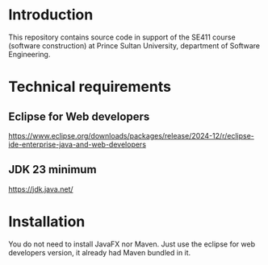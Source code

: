 # Introduction
This repository contains source code in support of the SE411 course (software construction) at Prince Sultan University, department of Software Engineering.

# Technical requirements
## Eclipse for Web developers
https://www.eclipse.org/downloads/packages/release/2024-12/r/eclipse-ide-enterprise-java-and-web-developers

## JDK 23 minimum
https://jdk.java.net/

# Installation

You do not need to install JavaFX nor Maven. Just use the eclipse for web developers version, it already had Maven bundled in it.
